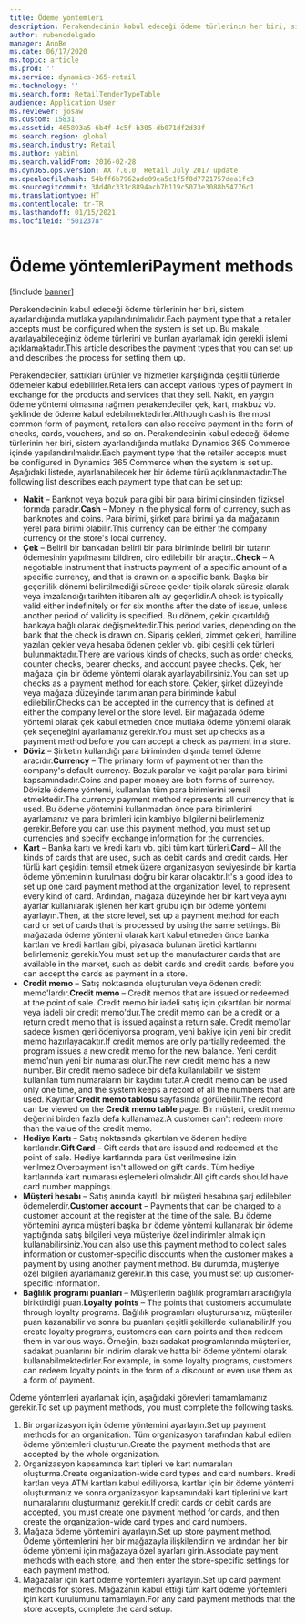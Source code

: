 ```yaml
---
title: Ödeme yöntemleri
description: Perakendecinin kabul edeceği ödeme türlerinin her biri, sistem ayarlandığında mutlaka yapılandırılmalıdır. Bu makale, ayarlayabileceğiniz ödeme türlerini ve bunları ayarlamak için gerekli işlemi açıklamaktadır.
author: rubencdelgado
manager: AnnBe
ms.date: 06/17/2020
ms.topic: article
ms.prod: ''
ms.service: dynamics-365-retail
ms.technology: ''
ms.search.form: RetailTenderTypeTable
audience: Application User
ms.reviewer: josaw
ms.custom: 15831
ms.assetid: 465893a5-6b4f-4c5f-b305-db071df2d33f
ms.search.region: global
ms.search.industry: Retail
ms.author: yabinl
ms.search.validFrom: 2016-02-28
ms.dyn365.ops.version: AX 7.0.0, Retail July 2017 update
ms.openlocfilehash: 54bff6b7962ade09ea5c1f5f8d7721757dea1fc3
ms.sourcegitcommit: 38d40c331c8894acb7b119c5073e3088b54776c1
ms.translationtype: HT
ms.contentlocale: tr-TR
ms.lasthandoff: 01/15/2021
ms.locfileid: "5012378"
---
```

# <a name="payment-methods"></a><span data-ttu-id="fcab7-104">Ödeme yöntemleri</span><span class="sxs-lookup"><span data-stu-id="fcab7-104">Payment methods</span></span>

[!include [banner](includes/banner.md)]

<span data-ttu-id="fcab7-105">Perakendecinin kabul edeceği ödeme türlerinin her biri, sistem ayarlandığında mutlaka yapılandırılmalıdır.</span><span class="sxs-lookup"><span data-stu-id="fcab7-105">Each payment type that a retailer accepts must be configured when the system is set up.</span></span> <span data-ttu-id="fcab7-106">Bu makale, ayarlayabileceğiniz ödeme türlerini ve bunları ayarlamak için gerekli işlemi açıklamaktadır.</span><span class="sxs-lookup"><span data-stu-id="fcab7-106">This article describes the payment types that you can set up and describes the process for setting them up.</span></span>

<span data-ttu-id="fcab7-107">Perakendeciler, sattıkları ürünler ve hizmetler karşılığında çeşitli türlerde ödemeler kabul edebilirler.</span><span class="sxs-lookup"><span data-stu-id="fcab7-107">Retailers can accept various types of payment in exchange for the products and services that they sell.</span></span> <span data-ttu-id="fcab7-108">Nakit, en yaygın ödeme yöntemi olmasına rağmen perakendeciler çek, kart, makbuz vb. şeklinde de ödeme kabul edebilmektedirler.</span><span class="sxs-lookup"><span data-stu-id="fcab7-108">Although cash is the most common form of payment, retailers can also receive payment in the form of checks, cards, vouchers, and so on.</span></span> <span data-ttu-id="fcab7-109">Perakendecinin kabul edeceği ödeme türlerinin her biri, sistem ayarlandığında mutlaka Dynamics 365 Commerce içinde yapılandırılmalıdır.</span><span class="sxs-lookup"><span data-stu-id="fcab7-109">Each payment type that the retailer accepts must be configured in Dynamics 365 Commerce when the system is set up.</span></span> <span data-ttu-id="fcab7-110">Aşağıdaki listede, ayarlanabilecek her bir ödeme türü açıklanmaktadır:</span><span class="sxs-lookup"><span data-stu-id="fcab7-110">The following list describes each payment type that can be set up:</span></span>

- <span data-ttu-id="fcab7-111">**Nakit** – Banknot veya bozuk para gibi bir para birimi cinsinden fiziksel formda paradır.</span><span class="sxs-lookup"><span data-stu-id="fcab7-111">**Cash** – Money in the physical form of currency, such as banknotes and coins.</span></span> <span data-ttu-id="fcab7-112">Para birimi, şirket para birimi ya da mağazanın yerel para birimi olabilir.</span><span class="sxs-lookup"><span data-stu-id="fcab7-112">This currency can be either the company currency or the store's local currency.</span></span>
- <span data-ttu-id="fcab7-113">**Çek** – Belirli bir bankadan belirli bir para biriminde belirli bir tutarın ödemesinin yapılmasını bildiren, ciro edilebilir bir araçtır..</span><span class="sxs-lookup"><span data-stu-id="fcab7-113">**Check** – A negotiable instrument that instructs payment of a specific amount of a specific currency, and that is drawn on a specific bank.</span></span> <span data-ttu-id="fcab7-114">Başka bir geçerlilik dönemi belirtilmediği sürece çekler tipik olarak süresiz olarak veya imzalandığı tarihten itibaren altı ay geçerlidir.</span><span class="sxs-lookup"><span data-stu-id="fcab7-114">A check is typically valid either indefinitely or for six months after the date of issue, unless another period of validity is specified.</span></span> <span data-ttu-id="fcab7-115">Bu dönem, çekin çıkartıldığı bankaya bağlı olarak değişmektedir.</span><span class="sxs-lookup"><span data-stu-id="fcab7-115">This period varies, depending on the bank that the check is drawn on.</span></span> <span data-ttu-id="fcab7-116">Sipariş çekleri, zimmet çekleri, hamiline yazılan çekler veya hesaba ödenen çekler vb. gibi çeşitli çek türleri bulunmaktadır.</span><span class="sxs-lookup"><span data-stu-id="fcab7-116">There are various kinds of checks, such as order checks, counter checks, bearer checks, and account payee checks.</span></span> <span data-ttu-id="fcab7-117">Çek, her mağaza için bir ödeme yöntemi olarak ayarlayabilirsiniz.</span><span class="sxs-lookup"><span data-stu-id="fcab7-117">You can set up checks as a payment method for each store.</span></span> <span data-ttu-id="fcab7-118">Çekler, şirket düzeyinde veya mağaza düzeyinde tanımlanan para biriminde kabul edilebilir.</span><span class="sxs-lookup"><span data-stu-id="fcab7-118">Checks can be accepted in the currency that is defined at either the company level or the store level.</span></span> <span data-ttu-id="fcab7-119">Bir mağazada ödeme yöntemi olarak çek kabul etmeden önce mutlaka ödeme yöntemi olarak çek seçeneğini ayarlamanız gerekir.</span><span class="sxs-lookup"><span data-stu-id="fcab7-119">You must set up checks as a payment method before you can accept a check as payment in a store.</span></span>
- <span data-ttu-id="fcab7-120">**Döviz** – Şirketin kullandığı para biriminden dışında temel ödeme aracıdır.</span><span class="sxs-lookup"><span data-stu-id="fcab7-120">**Currency** – The primary form of payment other than the company's default currency.</span></span> <span data-ttu-id="fcab7-121">Bozuk paralar ve kağıt paralar para birimi kapsamındadır.</span><span class="sxs-lookup"><span data-stu-id="fcab7-121">Coins and paper money are both forms of currency.</span></span> <span data-ttu-id="fcab7-122">Dövizle ödeme yöntemi, kullanılan tüm para birimlerini temsil etmektedir.</span><span class="sxs-lookup"><span data-stu-id="fcab7-122">The currency payment method represents all currency that is used.</span></span> <span data-ttu-id="fcab7-123">Bu ödeme yöntemini kullanmadan önce para birimlerini ayarlamanız ve para birimleri için kambiyo bilgilerini belirlemeniz gerekir.</span><span class="sxs-lookup"><span data-stu-id="fcab7-123">Before you can use this payment method, you must set up currencies and specify exchange information for the currencies.</span></span>
- <span data-ttu-id="fcab7-124">**Kart** – Banka kartı ve kredi kartı vb. gibi tüm kart türleri.</span><span class="sxs-lookup"><span data-stu-id="fcab7-124">**Card** – All the kinds of cards that are used, such as debit cards and credit cards.</span></span> <span data-ttu-id="fcab7-125">Her türlü kart çeşidini temsil etmek üzere organizasyon seviyesinde bir kartla ödeme yönteminin kurulması doğru bir karar olacaktır.</span><span class="sxs-lookup"><span data-stu-id="fcab7-125">It's a good idea to set up one card payment method at the organization level, to represent every kind of card.</span></span> <span data-ttu-id="fcab7-126">Ardından, mağaza düzeyinde her bir kart veya aynı ayarlar kullanılarak işlenen her kart grubu için bir ödeme yöntemi ayarlayın.</span><span class="sxs-lookup"><span data-stu-id="fcab7-126">Then, at the store level, set up a payment method for each card or set of cards that is processed by using the same settings.</span></span> <span data-ttu-id="fcab7-127">Bir mağazada ödeme yöntemi olarak kart kabul etmeden önce banka kartları ve kredi kartları gibi, piyasada bulunan üretici kartlarını belirlemeniz gerekir.</span><span class="sxs-lookup"><span data-stu-id="fcab7-127">You must set up the manufacturer cards that are available in the market, such as debit cards and credit cards, before you can accept the cards as payment in a store.</span></span>
- <span data-ttu-id="fcab7-128">**Credit memo** – Satış noktasında oluşturulan veya ödenen credit memo'lardır.</span><span class="sxs-lookup"><span data-stu-id="fcab7-128">**Credit memo** – Credit memos that are issued or redeemed at the point of sale.</span></span> <span data-ttu-id="fcab7-129">Credit memo bir iadeli satış için çıkartılan bir normal veya iadeli bir credit memo'dur.</span><span class="sxs-lookup"><span data-stu-id="fcab7-129">The credit memo can be a credit or a return credit memo that is issued against a return sale.</span></span> <span data-ttu-id="fcab7-130">Credit memo'lar sadece kısmen geri ödeniyorsa program, yeni bakiye için yeni bir credit memo hazırlayacaktır.</span><span class="sxs-lookup"><span data-stu-id="fcab7-130">If credit memos are only partially redeemed, the program issues a new credit memo for the new balance.</span></span> <span data-ttu-id="fcab7-131">Yeni cerdit memo'nun yeni bir numarası olur.</span><span class="sxs-lookup"><span data-stu-id="fcab7-131">The new credit memo has a new number.</span></span> <span data-ttu-id="fcab7-132">Bir credit memo sadece bir defa kullanılabilir ve sistem kullanılan tüm numaraların bir kaydını tutar.</span><span class="sxs-lookup"><span data-stu-id="fcab7-132">A credit memo can be used only one time, and the system keeps a record of all the numbers that are used.</span></span> <span data-ttu-id="fcab7-133">Kayıtlar **Credit memo tablosu** sayfasında görülebilir.</span><span class="sxs-lookup"><span data-stu-id="fcab7-133">The record can be viewed on the **Credit memo table** page.</span></span> <span data-ttu-id="fcab7-134">Bir müşteri, credit memo değerini birden fazla defa kullanamaz.</span><span class="sxs-lookup"><span data-stu-id="fcab7-134">A customer can't redeem more than the value of the credit memo.</span></span>
- <span data-ttu-id="fcab7-135">**Hediye Kartı** – Satış noktasında çıkartılan ve ödenen hediye kartlarıdır.</span><span class="sxs-lookup"><span data-stu-id="fcab7-135">**Gift Card** – Gift cards that are issued and redeemed at the point of sale.</span></span> <span data-ttu-id="fcab7-136">Hediye kartlarında para üst verilmesine izin verilmez.</span><span class="sxs-lookup"><span data-stu-id="fcab7-136">Overpayment isn't allowed on gift cards.</span></span> <span data-ttu-id="fcab7-137">Tüm hediye kartlarında kart numarası eşlemeleri olmalıdır.</span><span class="sxs-lookup"><span data-stu-id="fcab7-137">All gift cards should have card number mappings.</span></span> 
- <span data-ttu-id="fcab7-138">**Müşteri hesabı** – Satış anında kayıtlı bir müşteri hesabına şarj edilebilen ödemelerdir.</span><span class="sxs-lookup"><span data-stu-id="fcab7-138">**Customer account** – Payments that can be charged to a customer account at the register at the time of the sale.</span></span> <span data-ttu-id="fcab7-139">Bu ödeme yöntemini ayrıca müşteri başka bir ödeme yöntemi kullanarak bir ödeme yaptığında satış bilgileri veya müşteriye özel indirimler almak için kullanabilirsiniz.</span><span class="sxs-lookup"><span data-stu-id="fcab7-139">You can also use this payment method to collect sales information or customer-specific discounts when the customer makes a payment by using another payment method.</span></span> <span data-ttu-id="fcab7-140">Bu durumda, müşteriye özel bilgileri ayarlamanız gerekir.</span><span class="sxs-lookup"><span data-stu-id="fcab7-140">In this case, you must set up customer-specific information.</span></span>
- <span data-ttu-id="fcab7-141">**Bağlılık programı puanları** – Müşterilerin bağlılık programları aracılığıyla biriktirdiği puan.</span><span class="sxs-lookup"><span data-stu-id="fcab7-141">**Loyalty points** – The points that customers accumulate through loyalty programs.</span></span> <span data-ttu-id="fcab7-142">Bağlılık programları oluşturursanız, müşteriler puan kazanabilir ve sonra bu puanları çeşitli şekillerde kullanabilir.</span><span class="sxs-lookup"><span data-stu-id="fcab7-142">If you create loyalty programs, customers can earn points and then redeem them in various ways.</span></span> <span data-ttu-id="fcab7-143">Örneğin, bazı sadakat programlarında müşteriler, sadakat puanlarını bir indirim olarak ve hatta bir ödeme yöntemi olarak kullanabilmektedirler.</span><span class="sxs-lookup"><span data-stu-id="fcab7-143">For example, in some loyalty programs, customers can redeem loyalty points in the form of a discount or even use them as a form of payment.</span></span>

<span data-ttu-id="fcab7-144">Ödeme yöntemleri ayarlamak için, aşağıdaki görevleri tamamlamanız gerekir.</span><span class="sxs-lookup"><span data-stu-id="fcab7-144">To set up payment methods, you must complete the following tasks.</span></span>

1. <span data-ttu-id="fcab7-145">Bir organizasyon için ödeme yöntemini ayarlayın.</span><span class="sxs-lookup"><span data-stu-id="fcab7-145">Set up payment methods for an organization.</span></span> <span data-ttu-id="fcab7-146">Tüm organizasyon tarafından kabul edilen ödeme yöntemleri oluşturun.</span><span class="sxs-lookup"><span data-stu-id="fcab7-146">Create the payment methods that are accepted by the whole organization.</span></span>
2. <span data-ttu-id="fcab7-147">Organizasyon kapsamında kart tipleri ve kart numaraları oluşturma.</span><span class="sxs-lookup"><span data-stu-id="fcab7-147">Create organization-wide card types and card numbers.</span></span> <span data-ttu-id="fcab7-148">Kredi kartları veya ATM kartları kabul ediliyorsa, kartlar için bir ödeme yöntemi oluşturmanız ve sonra organizasyon kapsamındaki kart tiplerini ve kart numaralarını oluşturmanız gerekir.</span><span class="sxs-lookup"><span data-stu-id="fcab7-148">If credit cards or debit cards are accepted, you must create one payment method for cards, and then create the organization-wide card types and card numbers.</span></span>
3. <span data-ttu-id="fcab7-149">Mağaza ödeme yöntemini ayarlayın.</span><span class="sxs-lookup"><span data-stu-id="fcab7-149">Set up store payment method.</span></span> <span data-ttu-id="fcab7-150">Ödeme yöntemlerini her bir mağazayla ilişkilendirin ve ardından her bir ödeme yöntemi için mağazaya özel ayarları girin.</span><span class="sxs-lookup"><span data-stu-id="fcab7-150">Associate payment methods with each store, and then enter the store-specific settings for each payment method.</span></span>
4. <span data-ttu-id="fcab7-151">Mağazalar için kart ödeme yöntemleri ayarlayın.</span><span class="sxs-lookup"><span data-stu-id="fcab7-151">Set up card payment methods for stores.</span></span> <span data-ttu-id="fcab7-152">Mağazanın kabul ettiği tüm kart ödeme yöntemleri için kart kurulumunu tamamlayın.</span><span class="sxs-lookup"><span data-stu-id="fcab7-152">For any card payment methods that the store accepts, complete the card setup.</span></span>
